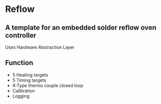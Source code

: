 # Reflow
## A template for an embedded solder reflow oven controller

Uses Hardware Abstraction Layer

## Function

- 5 Heating targets
- 5 Timing targets
- K-Type thermo couple closed loop
- Calibration
- Logging